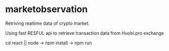 # marketobservation
Retriving realtime data of crypto market.

Using fast RESFUL api to retrieve transaction data from Huobi.pro exchange

cd react || node -> npm install -> npm run 

